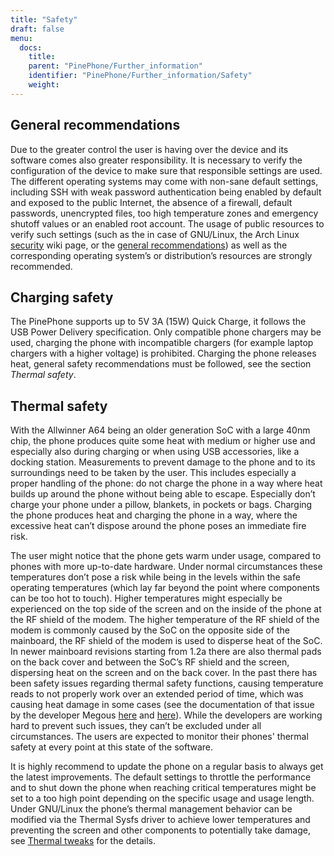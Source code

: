 ```yaml
---
title: "Safety"
draft: false
menu:
  docs:
    title:
    parent: "PinePhone/Further_information"
    identifier: "PinePhone/Further_information/Safety"
    weight: 
---
```


## General recommendations

Due to the greater control the user is having over the device and its software comes also greater responsibility. It is necessary to verify the configuration of the device to make sure that responsible settings are used. The different operating systems may come with non-sane default settings, including SSH with weak password authentication being enabled by default and exposed to the public Internet, the absence of a firewall, default passwords, unencrypted files, too high temperature zones and emergency shutoff values or an enabled root account. The usage of public resources to verify such settings (such as the in case of GNU/Linux, the Arch Linux [security](https://wiki.archlinux.org/title/security) wiki page, or the [general recommendations](https://wiki.archlinux.org/title/general_recommendations)) as well as the corresponding operating system’s or distribution’s resources are strongly recommended.

## Charging safety

The PinePhone supports up to 5V 3A (15W) Quick Charge, it follows the USB Power Delivery specification. Only compatible phone chargers may be used, charging the phone with incompatible chargers (for example laptop chargers with a higher voltage) is prohibited. Charging the phone releases heat, general safety recommendations must be followed, see the section _Thermal safety_.

## Thermal safety

With the Allwinner A64 being an older generation SoC with a large 40nm chip, the phone produces quite some heat with medium or higher use and especially also during charging or when using USB accessories, like a docking station. Measurements to prevent damage to the phone and to its surroundings need to be taken by the user. This includes especially a proper handling of the phone: do not charge the phone in a way where heat builds up around the phone without being able to escape. Especially don’t charge your phone under a pillow, blankets, in pockets or bags. Charging the phone produces heat and charging the phone in a way, where the excessive heat can’t dispose around the phone poses an immediate fire risk.

The user might notice that the phone gets warm under usage, compared to phones with more up-to-date hardware. Under normal circumstances these temperatures don’t pose a risk while being in the levels within the safe operating temperatures (which lay far beyond the point where components can be too hot to touch). Higher temperatures might especially be experienced on the top side of the screen and on the inside of the phone at the RF shield of the modem. The higher temperature of the RF shield of the modem is commonly caused by the SoC on the opposite side of the mainboard, the RF shield of the modem is used to disperse heat of the SoC. In newer mainboard revisions starting from 1.2a there are also thermal pads on the back cover and between the SoC’s RF shield and the screen, dispersing heat on the screen and on the back cover. In the past there has been safety issues regarding thermal safety functions, causing temperature reads to not properly work over an extended period of time, which was causing heat damage in some cases (see the documentation of that issue by the developer Megous [here](https://xnux.eu/log/#018) and [here](https://xnux.eu/log/#017)). While the developers are working hard to prevent such issues, they can’t be excluded under all circumstances. The users are expected to monitor their phones' thermal safety at every point at this state of the software.

It is highly recommend to update the phone on a regular basis to always get the latest improvements. The default settings to throttle the performance and to shut down the phone when reaching critical temperatures might be set to a too high point depending on the specific usage and usage length. Under GNU/Linux the phone’s thermal management behavior can be modified via the Thermal Sysfs driver to achieve lower temperatures and preventing the screen and other components to potentially take damage, see [Thermal tweaks](/documentation/PinePhone/Software_tricks/Thermal_tweaks) for the details.
